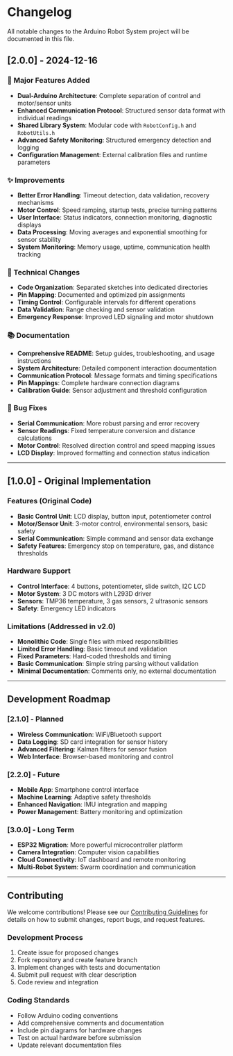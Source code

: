 # Changelog

All notable changes to the Arduino Robot System project will be documented in this file.

## [2.0.0] - 2024-12-16

### 🚀 Major Features Added
- **Dual-Arduino Architecture**: Complete separation of control and motor/sensor units
- **Enhanced Communication Protocol**: Structured sensor data format with individual readings
- **Shared Library System**: Modular code with `RobotConfig.h` and `RobotUtils.h`
- **Advanced Safety Monitoring**: Structured emergency detection and logging
- **Configuration Management**: External calibration files and runtime parameters

### ✨ Improvements
- **Better Error Handling**: Timeout detection, data validation, recovery mechanisms
- **Motor Control**: Speed ramping, startup tests, precise turning patterns
- **User Interface**: Status indicators, connection monitoring, diagnostic displays
- **Data Processing**: Moving averages and exponential smoothing for sensor stability
- **System Monitoring**: Memory usage, uptime, communication health tracking

### 🔧 Technical Changes
- **Code Organization**: Separated sketches into dedicated directories
- **Pin Mapping**: Documented and optimized pin assignments
- **Timing Control**: Configurable intervals for different operations
- **Data Validation**: Range checking and sensor validation
- **Emergency Response**: Improved LED signaling and motor shutdown

### 📚 Documentation
- **Comprehensive README**: Setup guides, troubleshooting, and usage instructions
- **System Architecture**: Detailed component interaction documentation
- **Communication Protocol**: Message formats and timing specifications
- **Pin Mappings**: Complete hardware connection diagrams
- **Calibration Guide**: Sensor adjustment and threshold configuration

### 🐛 Bug Fixes
- **Serial Communication**: More robust parsing and error recovery
- **Sensor Readings**: Fixed temperature conversion and distance calculations
- **Motor Control**: Resolved direction control and speed mapping issues
- **LCD Display**: Improved formatting and connection status indication

---

## [1.0.0] - Original Implementation

### Features (Original Code)
- **Basic Control Unit**: LCD display, button input, potentiometer control
- **Motor/Sensor Unit**: 3-motor control, environmental sensors, basic safety
- **Serial Communication**: Simple command and sensor data exchange
- **Safety Features**: Emergency stop on temperature, gas, and distance thresholds

### Hardware Support
- **Control Interface**: 4 buttons, potentiometer, slide switch, I2C LCD
- **Motor System**: 3 DC motors with L293D driver
- **Sensors**: TMP36 temperature, 3 gas sensors, 2 ultrasonic sensors
- **Safety**: Emergency LED indicators

### Limitations (Addressed in v2.0)
- **Monolithic Code**: Single files with mixed responsibilities
- **Limited Error Handling**: Basic timeout and validation
- **Fixed Parameters**: Hard-coded thresholds and timing
- **Basic Communication**: Simple string parsing without validation
- **Minimal Documentation**: Comments only, no external documentation

---

## Development Roadmap

### [2.1.0] - Planned
- **Wireless Communication**: WiFi/Bluetooth support
- **Data Logging**: SD card integration for sensor history
- **Advanced Filtering**: Kalman filters for sensor fusion
- **Web Interface**: Browser-based monitoring and control

### [2.2.0] - Future
- **Mobile App**: Smartphone control interface
- **Machine Learning**: Adaptive safety thresholds
- **Enhanced Navigation**: IMU integration and mapping
- **Power Management**: Battery monitoring and optimization

### [3.0.0] - Long Term
- **ESP32 Migration**: More powerful microcontroller platform
- **Camera Integration**: Computer vision capabilities
- **Cloud Connectivity**: IoT dashboard and remote monitoring
- **Multi-Robot System**: Swarm coordination and communication

---

## Contributing

We welcome contributions! Please see our [Contributing Guidelines](CONTRIBUTING.md) for details on how to submit changes, report bugs, and request features.

### Development Process
1. Create issue for proposed changes
2. Fork repository and create feature branch
3. Implement changes with tests and documentation
4. Submit pull request with clear description
5. Code review and integration

### Coding Standards
- Follow Arduino coding conventions
- Add comprehensive comments and documentation
- Include pin diagrams for hardware changes
- Test on actual hardware before submission
- Update relevant documentation files
